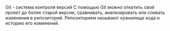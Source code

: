 Git - система контроля версий
С помощью Git можно откатить свой проект до более старой версии, сравнивать, анализировать или сливать изменения в репозиторий.
Репозиторием называют хранилище кода и историю его изменений.